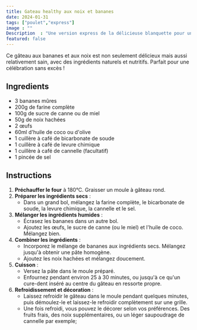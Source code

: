 ```yaml
---
title: Gateau healthy aux noix et bananes 
date: 2024-01-31
tags: ["poulet","express"]
image : ""
Description  : "Une version express de la délicieuse blanquette pour une cuisine simple et quotidienne"
featured: false
---
```

Ce gâteau aux bananes et aux noix est non seulement délicieux mais aussi relativement sain, avec des ingrédients naturels et nutritifs. Parfait pour une célébration sans excès !

## Ingredients 

- 3 bananes mûres
- 200g de farine complète
- 100g de sucre de canne ou de miel
- 50g de noix hachées
- 2 œufs
- 60ml d'huile de coco ou d'olive
- 1 cuillère à café de bicarbonate de soude
- 1 cuillère à café de levure chimique
- 1 cuillère à café de cannelle (facultatif)
- 1 pincée de sel

## Instructions

1. **Préchauffer le four** à 180°C. Graisser un moule à gâteau rond.
2. **Préparer les ingrédients secs** :
    - Dans un grand bol, mélangez la farine complète, le bicarbonate de soude, la levure chimique, la cannelle et le sel.
3. **Mélanger les ingrédients humides** :
    - Écrasez les bananes dans un autre bol.
    - Ajoutez les œufs, le sucre de canne (ou le miel) et l'huile de coco. Mélangez bien.
4. **Combiner les ingrédients** :
    - Incorporez le mélange de bananes aux ingrédients secs. Mélangez jusqu'à obtenir une pâte homogène.
    - Ajoutez les noix hachées et mélangez doucement.
5. **Cuisson** :
    - Versez la pâte dans le moule préparé.
    - Enfournez pendant environ 25 à 30 minutes, ou jusqu'à ce qu'un cure-dent inséré au centre du gâteau en ressorte propre.
6. **Refroidissement et décoration** :
    - Laissez refroidir le gâteau dans le moule pendant quelques minutes, puis démoulez-le et laissez-le refroidir complètement sur une grille.
    - Une fois refroidi, vous pouvez le décorer selon vos préférences. Des fruits frais, des noix supplémentaires, ou un léger saupoudrage de cannelle par exemple;
